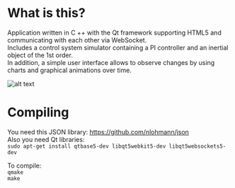 What is this?
=============

Application written in C ++ with the Qt framework supporting HTML5 and communicating with each other via WebSocket.  
Includes a control system simulator containing a PI controller and an inertial object of the 1st order.  
In addition, a simple user interface allows to observe changes by using charts and graphical animations over time.  
  
![alt text](https://i.imgur.com/3RxJFBQ.png)
  
  
Compiling
=========

You need this JSON library: https://github.com/nlohmann/json  
Also you need Qt libraries:  
```sudo apt-get install qtbase5-dev libqt5webkit5-dev libqt5websockets5-dev```  
  
To compile:  
```qmake```  
```make```
